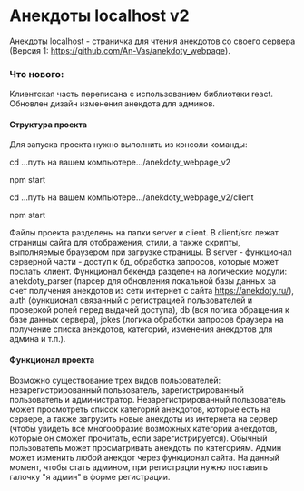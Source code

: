 # Анекдоты localhost v2
Анекдоты localhost - страничка для чтения анекдотов со своего сервера (Версия 1: https://github.com/An-Vas/anekdoty_webpage). 
### Что нового:
Клиентская часть переписана с использованием библиотеки react. Обновлен дизайн изменения анекдота для админов.
#### Структура проекта
Для запуска проекта нужно выполнить из консоли команды:

cd  ...путь на вашем компьютере.../anekdoty_webpage_v2

npm start

cd  ...путь на вашем компьютере.../anekdoty_webpage_v2/client


npm start

Файлы проекта разделены на папки server и client.
В client/src лежат страницы сайта для отображения, стили, а также скрипты, выполняемые браузером при загрузке страницы.
В server - функционал серверной части - доступ к бд, обработка запросов, которые может послать клиент. Функционал бекенда разделен на логические модули: anekdoty_parser (парсер для обновления локальной базы данных за счет получения анекдотов из сети интернет с сайта https://anekdoty.ru/), auth (функционал связанный с регистрацией пользователей и проверкой ролей перед выдачей доступа), db (вся логика обращения к базе данных сервера), jokes (логика обработки запросов браузера на получение списка анекдотов, категорий, изменения анекдотов для админа и т.п.).
#### Функционал проекта
Возможно существование трех видов пользователей: незарегистрированный пользователь, зарегистрированный пользователь и администратор. Незарегистрированный пользователь может просмотреть список категорий анекдотов, которые есть на сервере, а также загрузить новые анекдоты из интернета на сервер (чтобы увидеть всё многообразие возможных категорий анекдотов, которые он сможет прочитать, если зарегистрируется). Обычный пользователь может просматривать анекдоты по категориям. Админ может изменить любой анекдот через функционал сайта. На данный момент, чтобы стать админом, при регистрации нужно поставить галочку "я админ" в форме регистрации.